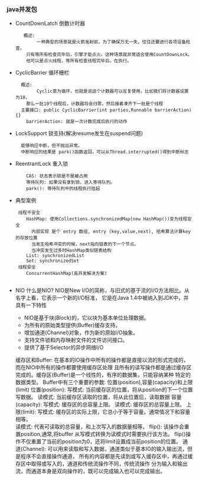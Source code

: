 
### java并发包

- CountDownLatch  倒数计时器
    
    ```
       概述:
            一种典型的场景就是火箭发射前，为了确保万无一失，往往还要进行各项设备检查。
        只有等所有检查完毕后，引擎才能点火。这种场景就非常适合使用CountDownLock。
        他可以是点火线程，等所有检查线程完毕后，在执行。
    ```
- CyclicBarrier 循环栅栏
   
    ```
      概述: 
            Cyclic意为循环，也就是说这个计数器可以反复使用，比如我们将计数器设置为10，
        那么一批10个线程后，计数器将会归零，然后接着凑齐下一批是个线程   
      主要接口: public CyclicBarrier(int parties,Runnable barrierAction) {}
        barrierAction: 就是一次计数完成后执行的动作
    ```

- LockSupport 锁支持(解决resume发生在suspend问题)
    
    ```
      能够响应中断，但不抛出异常。
      中断响应的结果是 park()函数返回，可以从Thread.interrupted()得到中断标志
    ```
- ReentrantLock 重入锁
    
    ```
        CAS: 状态表示锁是不是被占用
        等待队列: 如果没有拿到锁，进入等待队列。
        park(): 等待队列中的线程执行挂起
    ```
- 典型案例
    ```text
     线程不安全
        HashMap: 使用Collections.synchronizedMap(new HashMap())变为线程安全
          内部实现 是个 entry 数组, entry (key,value,next), 哈希算法计算key的存放位置
          当发生哈希冲突的时候，next指向链表的下一个节点。
          当冲突发生过多时HashMap类似链表结构
        List: synchronizedList
        Set: synchronizedSet
     线程安全
        ConcurrentHashMap(高并发解决方案) 
         
    ```
    
- NIO 
    什么是NIO?
        NIO是New I/O的简称，与旧式的基于流的I/O方法相比。从名字上看，它表示一个新的I/O标准，
        它是在Java 1.4中被纳入到JDK中，并具有一下特性
    - NIO是基于块(Block)的，它以块为基本单位处理数据。
    - 为所有的原始类型提供(Buffer)缓存支持。
    - 增加通道(Channel)对象，作为新的原始I/O抽象。
    - 支持文件锁和内存映射文件的文件访问接口。
    - 提供了基于Selector的异步网络I/O
    
    缓存区和Buffer:
        在基本的IO操作中所有的操作都是直接以流的形式完成的，而在NIO中所有的操作都要使用缓存区处理
        且所有的读写操作都是通过缓存区完成的。缓存区(Buffer)是一个线性的，有序的数据集，只能容纳某种
        特定的数据类型。
    Buffer中有三个重要的参数: 位置(position),容量(capacity)和上限(limit)
      位置(position): 
        写模式: 当前缓存区的位置，将从position的下一个位置写数据。
        读模式: 当前缓存区读取的位置，将从此位置后，读取数据
      容量(capacity): 
        写模式: 缓存区的总容量上限。
        读模式: 缓存区的总容量上限。
      上限(limit):
        写模式: 缓存区的实际上限，它总小于等于容量。通常情况下和容量相等。  
        读模式: 代表可读取的总容量，和上次写入的数据量相等。
      flip(): 该操作会重置position,通常,将buffer 从写模式转换为读模式时需要执行该方法。
        flip()操作不仅重置了当前的position为0，还将limit设置成当前position的位置。
    通道(Channel): 可以用来读取和写入数据，通道类似于基本IO的输入输出流，但是程序不会直接操作通道，
    所有的内容都是先读到或写入缓存区中，再通过缓存区中取得或写入的，通道和传统流操作不同，传统流操作
    分为输入和输出流，而通道本身是双向操作的，既可以完成输入也可以完成输出。     
    

